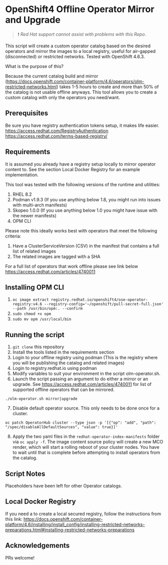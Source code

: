 # OpenShift4 Offline Operator Mirror and Upgrade

> :heavy_exclamation_mark: *Red Hat support cannot assist with problems with this Repo*.

This script will create a custom operator catalog based on the desired operators and mirror the images to a local registry, useful for air-gapped (disconnected) or restricted networks.  Tested with OpenShift 4.6.3.

What is the purpose of this?

Because the current catalog build and mirror (https://docs.openshift.com/container-platform/4.6/operators/olm-restricted-networks.html) takes 1-5 hours to create and more than 50% of the catalog is not usable offline anyways. This tool allows you to create a custom catalog with only the operators you need/want.


## Prerequisites
Be sure you have registry authentication tokens setup, it makes life easier.
https://access.redhat.com/RegistryAuthentication
https://access.redhat.com/terms-based-registry/


## Requirements

It is assumed you already have a registry setup locally to mirror operator content to.  See the section Local Docker Registry for an example implementation.

This tool was tested with the following versions of the runtime and utilities:

1. RHEL 8.2
2. Podman v1.9.3 (If you use anything below 1.8, you might run into issues with multi-arch manifests)
3. Skopeo 1.0.0 (If you use anything below 1.0 you might have issue with the newer manifests)
4. OPM CLI

Please note this ideally works best with operators that meet the following criteria:

1. Have a ClusterServiceVersion (CSV) in the manifest that contains a full list of related images
2. The related images are tagged with a SHA

For a full list of operators that work offline please see link below
<https://access.redhat.com/articles/4740011>

## Installing OPM CLI
1. `oc image extract registry.redhat.io/openshift4/ose-operator-registry:v4.6 --registry-config='~/openshift/pull-secret-full.json' --path /usr/bin/opm:. --confirm`
2. `sudo chmod +x opm`
3. `sudo mv opm /usr/local/bin`

## Running the script

1. `git clone` this repository
2. Install the tools listed in the requirements section
3. Login to your offline registry using podman (This is the registry where you will be publishing the catalog and related images)
4. Login to registry.redhat.io using podman
5. Modify variables to suit your environment in the script olm-operator.sh.
6. Launch the script passing an argument to do either a mirror or an upgrade. See <https://access.redhat.com/articles/4740011> for list of supported offline operators that can be mirrored.

```Shell
./olm-operator.sh mirror|upgrade
```

7. Disable default operator source.  This only needs to be done once for a cluster.
```Shell
oc patch OperatorHub cluster --type json -p '[{"op": "add", "path": "/spec/disableAllDefaultSources", "value": true}]'
```
8. Apply the two yaml files in the `redhat-operator-index-manifests` folder via `oc apply -f`. The image content source policy will create a new MCO render, which will start a rolling reboot of your cluster nodes. You have to wait until that is complete before attempting to install operators from the catalog.


## Script Notes

Placeholders have been left for other Operator catalogs.

## Local Docker Registry

If you need a to create a local secured registry, follow the instructions from this link:
<https://docs.openshift.com/container-platform/4.6/installing/install_config/installing-restricted-networks-preparations.html#installing-restricted-networks-preparations>

## Acknowledgements

PRs welcome!
